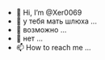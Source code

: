 - 👋 Hi, I’m @Xer0069
- 👀  у тебя мать шлюха ...
- 🌱 возможно ...
- 💞️ нет ...
- 📫 How to reach me ...

<!---
Xer0069/Xer0069 is a ✨ special ✨ repository because its `README.md` (this file) appears on your GitHub profile.
You can click the Preview link to take a look at your changes.
--->
